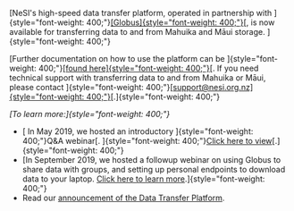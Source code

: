 [NeSI's high-speed data transfer platform, operated in partnership with
]{style="font-weight: 400;"}[[Globus]{style="font-weight: 400;"}](https://www.globus.org/)[,
is now available for transferring data to and from Mahuika and Māui
storage. ]{style="font-weight: 400;"}

[Further documentation on how to use the platform can be
]{style="font-weight: 400;"}[[found
here]{style="font-weight: 400;"}](https://support.nesi.org.nz/hc/en-gb/articles/360000576776-File-Transfer-with-Globus)[.
If you need technical support with transferring data to and from Mahuika
or Māui, please contact
]{style="font-weight: 400;"}[[support\@nesi.org.nz]{style="font-weight: 400;"}](mailto:support@nesi.org.nz)[.]{style="font-weight: 400;"}

*[To learn more:]{style="font-weight: 400;"}*

-   [ In May 2019, we hosted an
    introductory ]{style="font-weight: 400;"}Q&A webinar[.
    ]{style="font-weight: 400;"}[Click here to
    view](https://youtu.be/rUPoJUUkmGw)[.]{style="font-weight: 400;"}
-   [In September 2019, we hosted a followup webinar on using Globus to
    share data with groups, and setting up personal endpoints to
    download data to your laptop. [Click here to learn
    more](https://www.nesi.org.nz/news/2019/09/webinar-recording-available-nesi-national-data-transfer-platform%E2%80%94-globus-webinar-ii).]{style="font-weight: 400;"}
-   Read our [announcement of the Data Transfer
    Platform](https://www.nesi.org.nz/news/2019/04/nesi-launches-national-scientific-data-transfer-platform).
